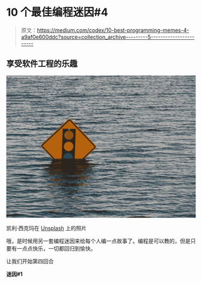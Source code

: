 # 10 个最佳编程迷因#4

> 原文：<https://medium.com/codex/10-best-programming-memes-4-a9af0e600ddc?source=collection_archive---------5----------------------->

## 享受软件工程的乐趣

![](img/b16dbc165fdd7217f79c940fa36ea934.png)

凯利·西克玛在 [Unsplash](https://unsplash.com?utm_source=medium&utm_medium=referral) 上的照片

哦，是时候用另一套编程迷因来给每个人编一点故事了。编程是可以教的，但是只要有一点点快乐，一切都回归到愉快。

让我们开始第四回合

**迷因#1**